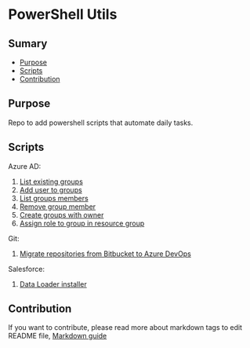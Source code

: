 # PowerShell Utils

## Sumary
* [Purpose](#purpose)
* [Scripts](#scripts)
* [Contribution](#Contribution)

## Purpose
Repo to add powershell scripts that automate daily tasks.

## Scripts
Azure AD:  
1. [List existing groups](https://github.com/renanlq/utils/blob/master/powershell/azuread/group-list.ps1)
2. [Add user to groups](https://github.com/renanlq/utils/blob/master/powershell/azuread/group-member-add.ps1)
3. [List groups members](https://github.com/renanlq/utils/blob/master/powershell/azuread/group-member-list.ps1)
4. [Remove group member](https://github.com/renanlq/utils/blob/master/powershell/azuread/group-member-remove.ps1)
5. [Create groups with owner](https://github.com/renanlq/utils/blob/master/powershell/azuread/group-new.ps1)
6. [Assign role to group in resource group](https://github.com/renanlq/utils/blob/master/powershell/azuread/resourcegroup-role-add.ps1)

Git:  
1. [Migrate repositories from Bitbucket to Azure DevOps](https://github.com/renanlq/utils/blob/master/powershell/git/bitbucket-azuredevops.ps1)

Salesforce:  
1. [Data Loader installer](https://github.com/renanlq/utils/blob/master/powershell/salesforce/dataloader-installer.ps1)

## Contribution
If you want to contribute, please read more about markdown tags to edit README file, [Markdown guide](https://docs.microsoft.com/en-us/vsts/project/wiki/markdown-guidance?view=vsts)

